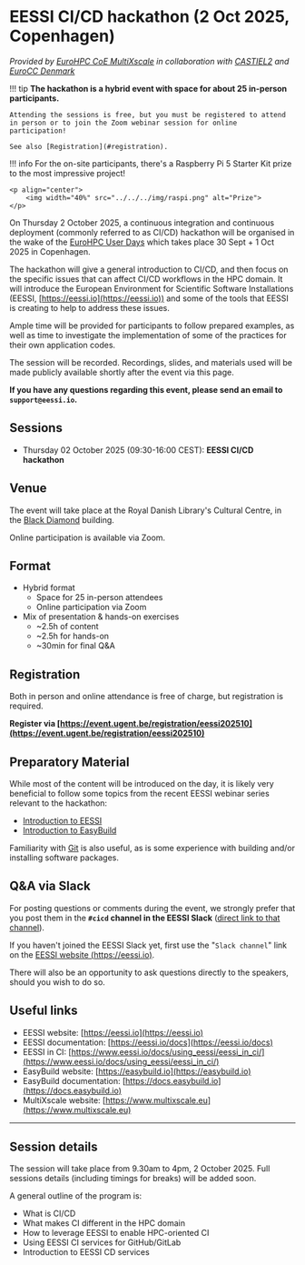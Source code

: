 # EESSI CI/CD hackathon (2 Oct 2025, Copenhagen)

_Provided by [EuroHPC CoE MultiXscale](https://www.multixscale.eu) in collaboration with [CASTIEL2](https://hpc-portal.eu/projects/castiel-2-coordination-and-support-action) and [EuroCC Denmark](https://www.deic.dk/EuroCC2)_

!!! tip
    **The hackathon is a hybrid event with space for about 25 in-person participants.**
    
    Attending the sessions is free, but you must be registered to attend in person or to join the Zoom webinar session for online participation!

    See also [Registration](#registration).

!!! info
    For the on-site participants, there's a Raspberry Pi 5 Starter Kit prize to the most impressive project!

    <p align="center">
        <img width="40%" src="../../../img/raspi.png" alt="Prize">
    </p>


On Thursday 2 October 2025, a continuous integration and continuous deployment (commonly referred to as CI/CD) hackathon will be organised in the wake of the
[EuroHPC User Days](https://eurohpc-ju.europa.eu/media-events/events/eurohpc-user-days-2025-2025-09-30_en)
which takes place 30 Sept + 1 Oct 2025 in Copenhagen. 

The hackathon will give a general introduction to CI/CD, and then focus on the specific issues that can affect CI/CD workflows in the HPC domain. It will introduce the European Environment for Scientific Software Installations (EESSI, [https://eessi.io](https://eessi.io)) and some of the tools that EESSI is creating to help to address these issues.

Ample time will be provided for participants to follow prepared examples, as well as time to investigate the implementation of some of the practices for their own application codes.

The session will be recorded. Recordings, slides, and materials used will be made publicly available shortly after the event via this page.

**If you have any questions regarding this event, please send an email to `support@eessi.io`.**

## Sessions

- Thursday 02 October 2025 (09:30-16:00 CEST): **EESSI CI/CD hackathon** 

## Venue

The event will take place at the Royal Danish Library's Cultural Centre, in the [Black Diamond](https://www.kb.dk/en/visit-us/black-diamond-copenhagen) building.

Online participation is available via Zoom.

## Format

- Hybrid format
    - Space for 25 in-person attendees
    - Online participation via Zoom
- Mix of presentation & hands-on exercises
    - ~2.5h of content
    - ~2.5h for hands-on
    - ~30min for final Q&A

## Registration

Both in person and online attendance is free of charge, but registration is required.

**Register via [https://event.ugent.be/registration/eessi202510](https://event.ugent.be/registration/eessi202510)**

## Preparatory Material

While most of the content will be introduced on the day, it is likely very beneficial to follow some topics from the recent EESSI webinar series relevant to the hackathon:

- [Introduction to EESSI](https://www.eessi.io/docs/training/2025/webinar-series-2025Q2/#introduction-to-eessi)
- [Introduction to EasyBuild](https://www.eessi.io/docs/training/2025/webinar-series-2025Q2/#introduction-to-easybuild)

Familiarity with [Git](https://swcarpentry.github.io/git-novice/) is also useful, as is some experience with building and/or installing software packages.

## Q&A via Slack

For posting questions or comments during the event, we strongly prefer that you post them
in the **`#cicd` channel in the EESSI Slack** ([direct link to that channel](https://eessi-hpc.slack.com/archives/C096B9JSD0C)).

If you haven't joined the EESSI Slack yet, first use the "`Slack channel`" link on the [EESSI website (https://eessi.io)](https://eessi.io).

There will also be an opportunity to ask questions directly to the speakers, should you wish to do so.

## Useful links

- EESSI website: [https://eessi.io](https://eessi.io)
- EESSI documentation: [https://eessi.io/docs](https://eessi.io/docs)
- EESSI in CI: [https://www.eessi.io/docs/using_eessi/eessi_in_ci/](https://www.eessi.io/docs/using_eessi/eessi_in_ci/)
- EasyBuild website: [https://easybuild.io](https://easybuild.io)
- EasyBuild documentation: [https://docs.easybuild.io](https://docs.easybuild.io)
- MultiXscale website: [https://www.multixscale.eu](https://www.multixscale.eu)

---

## Session details

The session will take place from 9.30am to 4pm, 2 October 2025. Full sessions details (including timings for breaks) will be added soon.

A general outline of the program is:

- What is CI/CD
- What makes CI different in the HPC domain
- How to leverage EESSI to enable HPC-oriented CI
- Using EESSI CI services for GitHub/GitLab
- Introduction to EESSI CD services

